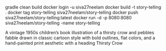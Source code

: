 gradle clean build
docker login -u siva27neelam
docker build -t story-telling .
docker tag story-telling siva27neelam/story-telling
docker push siva27neelam/story-telling:latest
docker run -d -p 8080:8080 siva27neelam/story-telling -name story-telling

A vintage 1950s children’s book illustration of a thirsty crow and pebbles
 fabble
drawn in classic cartoon style with bold outlines, flat colors,
and a hand-painted print aesthetic with a heading Thirsty Crow





